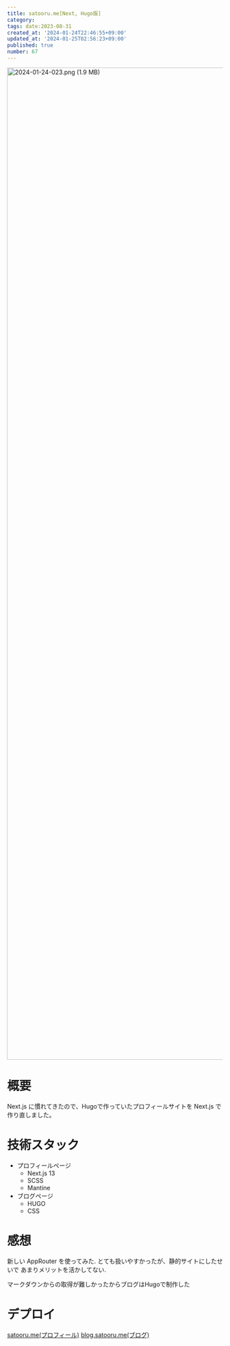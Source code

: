```yaml
---
title: satooru.me[Next, Hugo版]
category:
tags: date:2023-08-31
created_at: '2024-01-24T22:46:55+09:00'
updated_at: '2024-01-25T02:56:23+09:00'
published: true
number: 67
---
```


<img width="2314" alt="2024-01-24-023.png (1.9 MB)" src="https://img.esa.io/uploads/production/attachments/21347/2024/01/24/148142/7f2ee35d-060f-4351-8d7a-edc18931cdaf.png">


# 概要
Next.js に慣れてきたので、Hugoで作っていたプロフィールサイトを Next.js で作り直しました。

# 技術スタック
- プロフィールページ
    - Next.js 13
     - SCSS
     - Mantine
 - ブログページ
     - HUGO
     - CSS

# 感想
新しい AppRouter を使ってみた.
とても扱いやすかったが、静的サイトにしたせいで
あまりメリットを活かしてない.

マークダウンからの取得が難しかったからブログはHugoで制作した

# デプロイ
[satooru.me(プロフィール)](https://satooru.me)
[blog.satooru.me(ブログ)](https://blog.satooru.me)

